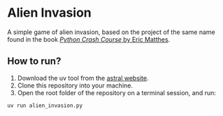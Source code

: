 # Alien Invasion

A simple game of alien invasion, based on the project of the same name found in the book [_Python Crash Course_ by Eric Matthes](https://nostarch.com/python-crash-course-3rd-edition).

## How to run?

1. Download the uv tool from the [astral website](https://docs.astral.sh/uv/getting-started/installation/).
2. Clone this repository into your machine.
3. Open the root folder of the repository on a terminal session, and run:

```shell
uv run alien_invasion.py
```
